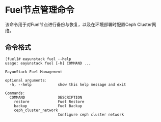 # Fuel节点管理命令

该命令用于对Fuel节点进行备份与恢复，以及在环境部署时配置Ceph Cluster网络。

## 命令格式

```
[fuel]# eayunstack fuel --help
usage: eayunstack fuel [-h] COMMAND ...

EayunStack Fuel Management

optional arguments:
  -h, --help            show this help message and exit

Commands:
  COMMAND               DESCRIPTION
    restore             Fuel Restore
    backup              Fuel Backup
    ceph_cluster_network
                        Configure ceph cluster network
```
